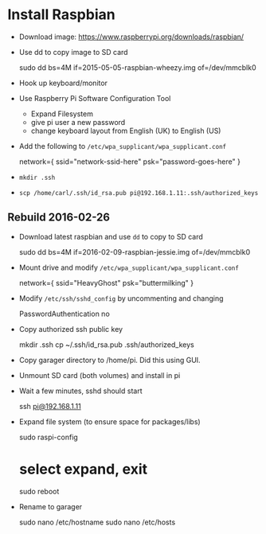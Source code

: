 # Install Raspbian

* Download image: https://www.raspberrypi.org/downloads/raspbian/
* Use dd to copy image to SD card

    sudo dd bs=4M if=2015-05-05-raspbian-wheezy.img of=/dev/mmcblk0

* Hook up keyboard/monitor
* Use Raspberry Pi Software Configuration Tool
  * Expand Filesystem
  * give pi user a new password
  * change keyboard layout from English (UK) to English (US)
* Add the following to `/etc/wpa_supplicant/wpa_supplicant.conf`

    network={
        ssid="network-ssid-here"
        psk="password-goes-here"
    }

* `mkdir .ssh`
* `scp /home/carl/.ssh/id_rsa.pub pi@192.168.1.11:.ssh/authorized_keys`

## Rebuild 2016-02-26

* Download latest raspbian and use `dd` to copy to SD card

    sudo dd bs=4M if=2016-02-09-raspbian-jessie.img of=/dev/mmcblk0

* Mount drive and modify `/etc/wpa_supplicant/wpa_supplicant.conf`

    network={
      ssid="HeavyGhost"
      psk="buttermilking"
    }

* Modify `/etc/ssh/sshd_config` by uncommenting and changing

    PasswordAuthentication no

* Copy authorized ssh public key

    mkdir .ssh
    cp ~/.ssh/id_rsa.pub .ssh/authorized_keys

* Copy garager directory to /home/pi. Did this using GUI.
* Unmount SD card (both volumes) and install in pi
* Wait a few minutes, sshd should start

    ssh pi@192.168.1.11

* Expand file system (to ensure space for packages/libs)

    sudo raspi-config
    # select expand, exit
    sudo reboot

* Rename to garager

    sudo nano /etc/hostname
    sudo nano /etc/hosts
